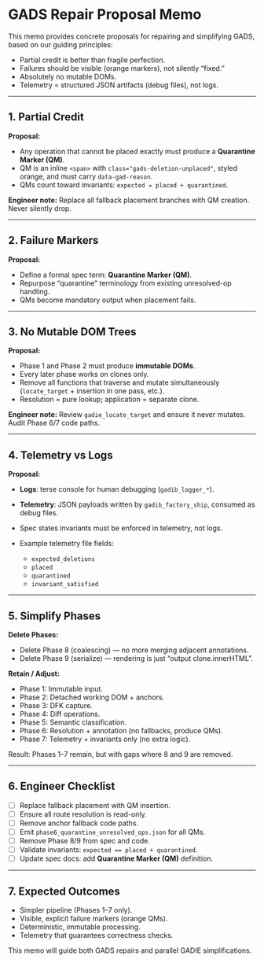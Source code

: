 # GADS Repair Proposal Memo

This memo provides concrete proposals for repairing and simplifying GADS, based on our guiding principles:

* Partial credit is better than fragile perfection.
* Failures should be visible (orange markers), not silently “fixed.”
* Absolutely no mutable DOMs.
* Telemetry = structured JSON artifacts (debug files), not logs.

---

## 1. Partial Credit

**Proposal:**

* Any operation that cannot be placed exactly must produce a **Quarantine Marker (QM)**.
* QM is an inline `<span>` with `class="gads-deletion-unplaced"`, styled orange, and must carry `data-gad-reason`.
* QMs count toward invariants: `expected = placed + quarantined`.

**Engineer note:** Replace all fallback placement branches with QM creation. Never silently drop.

---

## 2. Failure Markers

**Proposal:**

* Define a formal spec term: **Quarantine Marker (QM)**.
* Repurpose “quarantine” terminology from existing unresolved-op handling.
* QMs become mandatory output when placement fails.

---

## 3. No Mutable DOM Trees

**Proposal:**

* Phase 1 and Phase 2 must produce **immutable DOMs**.
* Every later phase works on clones only.
* Remove all functions that traverse and mutate simultaneously (`locate_target` + insertion in one pass, etc.).
* Resolution = pure lookup; application = separate clone.

**Engineer note:** Review `gadie_locate_target` and ensure it never mutates. Audit Phase 6/7 code paths.

---

## 4. Telemetry vs Logs

**Proposal:**

* **Logs**: terse console for human debugging (`gadib_logger_*`).
* **Telemetry**: JSON payloads written by `gadib_factory_ship`, consumed as debug files.
* Spec states invariants must be enforced in telemetry, not logs.
* Example telemetry file fields:

  * `expected_deletions`
  * `placed`
  * `quarantined`
  * `invariant_satisfied`

---

## 5. Simplify Phases

**Delete Phases:**

* Delete Phase 8 (coalescing) — no more merging adjacent annotations.
* Delete Phase 9 (serialize) — rendering is just “output clone.innerHTML”.

**Retain / Adjust:**

* Phase 1: Immutable input.
* Phase 2: Detached working DOM + anchors.
* Phase 3: DFK capture.
* Phase 4: Diff operations.
* Phase 5: Semantic classification.
* Phase 6: Resolution + annotation (no fallbacks, produce QMs).
* Phase 7: Telemetry + invariants only (no extra logic).

Result: Phases 1–7 remain, but with gaps where 8 and 9 are removed.

---

## 6. Engineer Checklist

* [ ] Replace fallback placement with QM insertion.
* [ ] Ensure all route resolution is read-only.
* [ ] Remove anchor fallback code paths.
* [ ] Emit `phase6_quarantine_unresolved_ops.json` for all QMs.
* [ ] Remove Phase 8/9 from spec and code.
* [ ] Validate invariants: `expected == placed + quarantined`.
* [ ] Update spec docs: add **Quarantine Marker (QM)** definition.

---

## 7. Expected Outcomes

* Simpler pipeline (Phases 1–7 only).
* Visible, explicit failure markers (orange QMs).
* Deterministic, immutable processing.
* Telemetry that guarantees correctness checks.

This memo will guide both GADS repairs and parallel GADIE simplifications.
